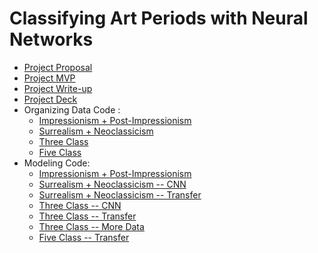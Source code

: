 # Classifying Art Periods with Neural Networks 

* [Project Proposal](https://github.com/caroshi/modulesix/blob/master/deliverables/ProjectProposal.md)
* [Project MVP](https://github.com/caroshi/modulefive/blob/master/deliverables/ProjectMVP.md)
* [Project Write-up](https://github.com/caroshi/modulefive/blob/master/deliverables/ProjectWriteup.md)
* [Project Deck](https://github.com/caroshi/modulefive/blob/master/deliverables/NeuralNetworks.pdf)
* Organizing Data Code :
  * [Impressionism + Post-Impressionism](https://github.com/caroshi/modulesix/blob/master/organizing%20data/ImpressionismvsPostImpressionism.ipynb)
  * [Surrealism + Neoclassicism](https://github.com/caroshi/modulesix/blob/master/organizing%20data/SurrealismvsNeoclassicism.ipynb)
  * [Three Class](https://github.com/caroshi/modulesix/blob/master/organizing%20data/threeclass.ipynb)
  * [Five Class](https://github.com/caroshi/modulesix/blob/master/organizing%20data/fiveclass.ipynb)
* Modeling Code:
  * [Impressionism + Post-Impressionism](https://github.com/caroshi/modulesix/blob/master/modeling/ImpressionismPostImpressionism.ipynb)
  * [Surrealism + Neoclassicism -- CNN](https://github.com/caroshi/modulesix/blob/master/modeling/SurrealismNeoclassicism.ipynb)
  * [Surrealism + Neoclassicism -- Transfer](https://github.com/caroshi/modulesix/blob/master/modeling/SurrealismNeoclasscism--Transfer.ipynb)
  * [Three Class -- CNN](https://github.com/caroshi/modulesix/blob/master/modeling/threeclass--cnn.ipynb)
  * [Three Class -- Transfer](https://github.com/caroshi/modulesix/blob/master/modeling/threeclass--transfer.ipynb)
  * [Three Class -- More Data](https://github.com/caroshi/modulesix/blob/master/modeling/threeclass--moredata.ipynb)
  * [Five Class -- Transfer](https://github.com/caroshi/modulesix/blob/master/modeling/fiveclass--transfer.ipynb)
